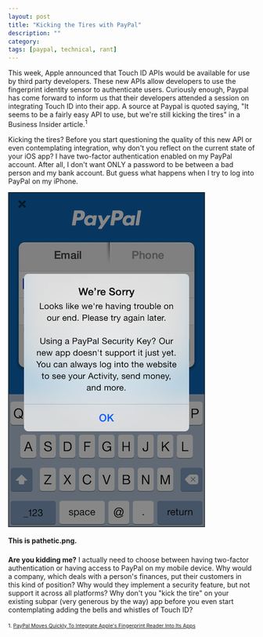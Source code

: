 ```yaml
---
layout: post
title: "Kicking the Tires with PayPal"
description: ""
category: 
tags: [paypal, technical, rant]
---
```


This week, Apple announced that Touch ID APIs would be available for use by third party developers. These new APIs allow developers to use the fingerprint identity sensor to authenticate users. Curiously enough, Paypal has come forward to inform us that their developers attended a session on integrating Touch ID into their app. A source at Paypal is quoted saying, "It seems to be a fairly easy API to use, but we're still kicking the tires" in a Business Insider article.<sup>1</sup>

Kicking the tires? Before you start questioning the quality of this new API or even contemplating integration, why don't you reflect on the current state of your iOS app? I have two-factor authentication enabled on my PayPal account. After all, I don't want ONLY a password to be between a bad person and my bank account. But guess what happens when I try to log into PayPal on my iPhone.

<div>
	<img class="rounded-corners" style="max-width: 400px; border: 1px solid #000000;" src="/assets/images/posts/2014-06-04/pathetic.png"/>
	<p class="caption-text" style="line-height: 1.5em; margin-bottom: 20px;"><strong>This is pathetic.png.</strong></p>
</div>

**Are you kidding me?** I actually need to choose between having two-factor authentication or having access to PayPal on my mobile device. Why would a company, which deals with a person's finances, put their customers in this kind of position? Why would they implement a security feature, but not support it across all platforms? Why don't you "kick the tire" on your existing subpar (very generous by the way) app before you even start contemplating adding the bells and whistles of Touch ID?

<span style="font-size: 0.75em; line-height: 0.00em;">
1. <a href="http://www.businessinsider.com/paypal-wants-to-let-you-pay-with-your-fingerprint-using-the-new-iphone-touch-id-interface-2014-6">PayPal Moves Quickly To Integrate Apple's Fingerprint Reader Into Its Apps</a><br>
</span>